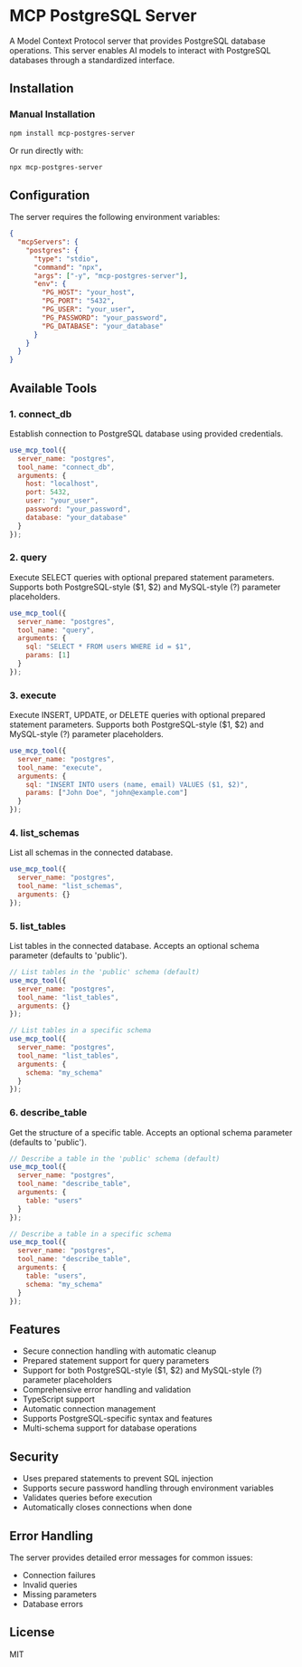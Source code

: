 # MCP PostgreSQL Server

A Model Context Protocol server that provides PostgreSQL database operations. This server enables AI models to interact with PostgreSQL databases through a standardized interface.

## Installation

### Manual Installation

```bash
npm install mcp-postgres-server
```

Or run directly with:

```bash
npx mcp-postgres-server
```

## Configuration

The server requires the following environment variables:

```json
{
  "mcpServers": {
    "postgres": {
      "type": "stdio",
      "command": "npx",
      "args": ["-y", "mcp-postgres-server"],
      "env": {
        "PG_HOST": "your_host",
        "PG_PORT": "5432",
        "PG_USER": "your_user",
        "PG_PASSWORD": "your_password",
        "PG_DATABASE": "your_database"
      }
    }
  }
}
```

## Available Tools

### 1. connect_db

Establish connection to PostgreSQL database using provided credentials.

```javascript
use_mcp_tool({
  server_name: "postgres",
  tool_name: "connect_db",
  arguments: {
    host: "localhost",
    port: 5432,
    user: "your_user",
    password: "your_password",
    database: "your_database"
  }
});
```

### 2. query

Execute SELECT queries with optional prepared statement parameters. Supports both PostgreSQL-style ($1, $2) and MySQL-style (?) parameter placeholders.

```javascript
use_mcp_tool({
  server_name: "postgres",
  tool_name: "query",
  arguments: {
    sql: "SELECT * FROM users WHERE id = $1",
    params: [1]
  }
});
```

### 3. execute

Execute INSERT, UPDATE, or DELETE queries with optional prepared statement parameters. Supports both PostgreSQL-style ($1, $2) and MySQL-style (?) parameter placeholders.

```javascript
use_mcp_tool({
  server_name: "postgres",
  tool_name: "execute",
  arguments: {
    sql: "INSERT INTO users (name, email) VALUES ($1, $2)",
    params: ["John Doe", "john@example.com"]
  }
});
```

### 4. list_schemas

List all schemas in the connected database.

```javascript
use_mcp_tool({
  server_name: "postgres",
  tool_name: "list_schemas",
  arguments: {}
});
```

### 5. list_tables

List tables in the connected database. Accepts an optional schema parameter (defaults to 'public').

```javascript
// List tables in the 'public' schema (default)
use_mcp_tool({
  server_name: "postgres",
  tool_name: "list_tables",
  arguments: {}
});

// List tables in a specific schema
use_mcp_tool({
  server_name: "postgres",
  tool_name: "list_tables",
  arguments: {
    schema: "my_schema"
  }
});
```

### 6. describe_table

Get the structure of a specific table. Accepts an optional schema parameter (defaults to 'public').

```javascript
// Describe a table in the 'public' schema (default)
use_mcp_tool({
  server_name: "postgres",
  tool_name: "describe_table",
  arguments: {
    table: "users"
  }
});

// Describe a table in a specific schema
use_mcp_tool({
  server_name: "postgres",
  tool_name: "describe_table",
  arguments: {
    table: "users",
    schema: "my_schema"
  }
});
```

## Features

* Secure connection handling with automatic cleanup
* Prepared statement support for query parameters
* Support for both PostgreSQL-style ($1, $2) and MySQL-style (?) parameter placeholders
* Comprehensive error handling and validation
* TypeScript support
* Automatic connection management
* Supports PostgreSQL-specific syntax and features
* Multi-schema support for database operations

## Security

* Uses prepared statements to prevent SQL injection
* Supports secure password handling through environment variables
* Validates queries before execution
* Automatically closes connections when done

## Error Handling

The server provides detailed error messages for common issues:

* Connection failures
* Invalid queries
* Missing parameters
* Database errors

## License

MIT